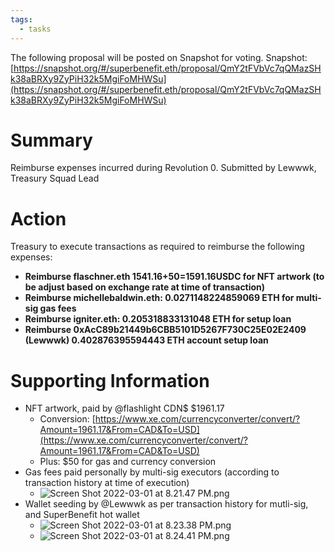 ```yaml
---
tags:
  - tasks
---
```

The following proposal will be posted on Snapshot for voting.
Snapshot: [https://snapshot.org/#/superbenefit.eth/proposal/QmY2tFVbVc7qQMazSHk38aBRXy9ZyPiH32k5MgiFoMHWSu](https://snapshot.org/#/superbenefit.eth/proposal/QmY2tFVbVc7qQMazSHk38aBRXy9ZyPiH32k5MgiFoMHWSu) 
# Summary
Reimburse expenses incurred during Revolution 0.
Submitted by Lewwwk, Treasury Squad Lead
# Action
Treasury to execute transactions as required to reimburse the following expenses:
- **Reimburse flaschner.eth 1541.16+50=1591.16USDC for NFT artwork (to be adjust based on exchange rate at time of transaction)**
- **Reimburse michellebaldwin.eth: 0.0271148224859069 ETH for multi-sig gas fees**
- **Reimburse igniter.eth: 0.205318833131048 ETH for setup loan**
- **Reimburse 0xAcC89b21449b6CBB5101D5267F730C25E02E2409 (Lewwwk) 0.402876395594443 ETH account setup loan**

# Supporting Information
- NFT artwork, paid by @flashlight CDN$ $1961.17
	- Conversion: [https://www.xe.com/currencyconverter/convert/?Amount=1961.17&From=CAD&To=USD](https://www.xe.com/currencyconverter/convert/?Amount=1961.17&From=CAD&To=USD) 
	- Plus: $50 for gas and currency conversion
- Gas fees paid personally by multi-sig executors (according to transaction history at time of execution)
	- ![Screen Shot 2022-03-01 at 8.21.47 PM.png](ac9cede4-e447-43fa-a257-66ceccccc97a.png)
- Wallet seeding by @Lewwwk as per transaction history for mutli-sig, and SuperBenefit hot wallet
	- ![Screen Shot 2022-03-01 at 8.23.38 PM.png](7dd10099-da50-4129-93b1-13ed5c559c79.png)
	- ![Screen Shot 2022-03-01 at 8.24.41 PM.png](5a6f93b4-24b9-435d-b5fd-b7dcd9fc4a74.png)
